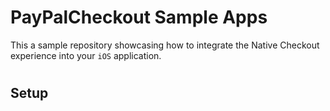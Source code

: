 #  PayPalCheckout Sample Apps

This a sample repository showcasing how to integrate the Native Checkout experience into your `iOS` application.

#

## Setup


